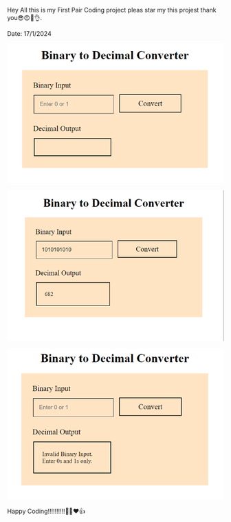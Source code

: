 Hey All this is my First Pair Coding project pleas star my this projest thank you😎😍🥳👌. 

Date: 17/1/2024


![Alt text](<Screenshot 2024-01-17 100104.png>)



![Alt text](<Screenshot 2024-01-17 095604.png>) 



![Alt text](<Screenshot 2024-01-17 095548.png>)


Happy Coding!!!!!!!!!!🥳😎❤️👍